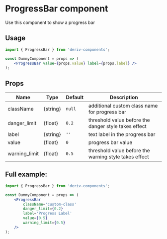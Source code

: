 # ProgressBar component

Use this component to show a progress bar

## Usage

```jsx
import { ProgressBar } from 'deriv-components';

const DummyComponent = props => (
    <ProgressBar value={props.value} label={props.label} />
);
```

## Props

| Name           | Type       | Default | Description                                           |
| -------------- | ---------- | ------- | ----------------------------------------------------- |
| className      | {string}   | `null`  | additional custom class name for progress bar         |
| danger_limit   | {float}    | `0.2`   | threshold value before the danger style takes effect  |
| label          | {string}   | `''`    | text label in the progress bar                        |
| value          | {float}    | `0`     | progress bar value                                    |
| warning_limit  | {float}    | `0.5`   | threshold value before the warning style takes effect |

## Full example:

```jsx
import { ProgressBar } from 'deriv-components';

const DummyComponent = props => (
    <ProgressBar
        className='custom-class'
        danger_limit={0.2}
        label='Progress Label'
        value={0.5}
        warning_limit={0.5}
    />
);
```
